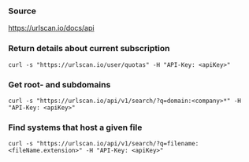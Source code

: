 ### Source
https://urlscan.io/docs/api

### Return details about current subscription
```
curl -s "https://urlscan.io/user/quotas" -H "API-Key: <apiKey>"
```

### Get root- and subdomains
```
curl -s "https://urlscan.io/api/v1/search/?q=domain:<company>*" -H "API-Key: <apiKey>"
```

### Find systems that host a given file
```
curl -s "https://urlscan.io/api/v1/search/?q=filename:<fileName.extension>" -H "API-Key: <apiKey>"
```

